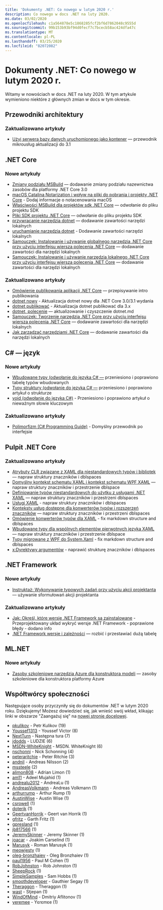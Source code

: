 ```yaml
---
title: 'Dokumenty .NET: Co nowego w lutym 2020 r.'
description: Co nowego w docs .NET na luty 2020.
ms.date: 03/02/2020
ms.openlocfilehash: c1a564878e5c1868285fcf2bf6d7862048c9555d
ms.sourcegitcommit: 99b153b93bf94d0fecf7c7bcecb58ac424dfa47c
ms.translationtype: MT
ms.contentlocale: pl-PL
ms.lasthandoff: 03/25/2020
ms.locfileid: "82072082"
---
```

# <a name="net-docs-whats-new-for-february-2020"></a>Dokumenty .NET: Co nowego w lutym 2020 r.

Witamy w nowościach w docs .NET na luty 2020. W tym artykule wymieniono niektóre z głównych zmian w docs w tym okresie.

## <a name="architecture-guides"></a>Przewodniki architektury

### <a name="updated-articles"></a>Zaktualizowano artykuły

- [Użyj serwera bazy danych uruchomionego jako kontener](../architecture/microservices/multi-container-microservice-net-applications/database-server-container.md) — przewodnik mikrousług aktualizacji do 3.1

## <a name="net-core"></a>.NET Core

### <a name="new-articles"></a>Nowe artykuły

- [Zmiany podziału MSBuild](../core/compatibility/msbuild.md) — dodawanie zmiany podziału nazewnictwa zasobów dla platformy .NET Core 3.0
- [macOS Catalina Notarization i wpływ na pliki do pobrania i projekty .NET Core](../core/install/macos-notarization-issues.md) - Dodaj informacje o notacenowania macOS
- [Właściwości MSBuild dla projektów sdk .NET Core](../core/project-sdk/msbuild-props.md) — odwołanie do pliku projektu SDK
- [Pliki SDK projektu .NET Core](../core/project-sdk/overview.md) — odwołanie do pliku projektu SDK
- [przywracanie narzędzia dotnet](../core/tools/dotnet-tool-restore.md) — dodawanie zawartości narzędzi lokalnych
- [uruchamianie narzędzia dotnet](../core/tools/dotnet-tool-run.md) - Dodawanie zawartości narzędzi lokalnych
- [Samouczek: Instalowanie i używanie globalnego narzędzia .NET Core przy użyciu interfejsu wiersza polecenia .NET Core](../core/tools/global-tools-how-to-use.md) — dodawanie zawartości dla narzędzi lokalnych
- [Samouczek: Instalowanie i używanie narzędzia lokalnego .NET Core przy użyciu interfejsu wiersza polecenia .NET Core](../core/tools/local-tools-how-to-use.md) — dodawanie zawartości dla narzędzi lokalnych

### <a name="updated-articles"></a>Zaktualizowano artykuły

- [Omówienie publikowania aplikacji .NET Core](../core/deploying/index.md) — przepisywanie intro publikowania
- [dotnet nowy](../core/tools/dotnet-new.md) - Aktualizacja dotnet nowy dla .NET Core 3.0/3.1 wydania
- [dotnet publikować](../core/tools/dotnet-publish.md) - Aktualizacja dotnet publikować dla 3.x
- [dotnet, polecenie](../core/tools/dotnet.md) — aktualizowanie i czyszczenie dotnet.md
- [Samouczek: Tworzenie narzędzia .NET Core przy użyciu interfejsu wiersza polecenia .NET Core](../core/tools/global-tools-how-to-create.md) — dodawanie zawartości dla narzędzi lokalnych
- [Jak zarządzać narzędziami .NET Core](../core/tools/global-tools.md) — dodawanie zawartości dla narzędzi lokalnych

## <a name="c-language"></a>C# — język

### <a name="new-articles"></a>Nowe artykuły

- [Wbudowane typy (odwołanie do języka C# —](../csharp/language-reference/builtin-types/built-in-types.md) przeniesiono i poprawiono tabelę typów wbudowanych
- [Typy struktury (odwołanie do języka C# —](../csharp/language-reference/builtin-types/struct.md) przeniesiono i poprawiono artykuł o strukturze
- [void (odwołanie do języka C#)](../csharp/language-reference/builtin-types/void.md) - Przeniesiono i poprawiono artykuł o nieważnym słowie kluczowym

### <a name="updated-articles"></a>Zaktualizowano artykuły

- [Polimorfizm (C# Programming Guide)](../csharp/programming-guide/classes-and-structs/polymorphism.md) - Domyślny przewodnik po interfejsie

## <a name="net-core-desktop"></a>Pulpit .NET Core

### <a name="updated-articles"></a>Zaktualizowano artykuły

- [Atrybuty CLR związane z XAML dla niestandardowych typów i bibliotek](../desktop-wpf/xaml-services/clr-attributes-with-custom-types-and-libraries.md) — napraw struktury znaczników i dblspaces
- [Domyślny kontekst schematu XAML i kontekst schematu WPF XAML](../desktop-wpf/xaml-services/default-schema-context.md) — napraw struktury znaczników i przestrzenie dblspace
- [Definiowanie typów niestandardowych do użytku z usługami .NET XAML](../desktop-wpf/xaml-services/define-custom-types.md) — napraw struktury znaczników i przestrzeni dblspaces
- [Usługi XAML](../desktop-wpf/xaml-services/index.md) - napraw struktury znaczników i dblspaces
- [Konteksty usług dostępne dla konwerterów typów i rozszerzeń znaczników](../desktop-wpf/xaml-services/service-contexts-with-type-converters-and-markup-extensions.md) — napraw struktury znaczników i przestrzeni dblspaces
- [Omówienie konwerterów typów dla XAML](../desktop-wpf/xaml-services/type-converters-overview.md) - fix markdown structure and dblspaces
- [Wbudowane typy dla wspólnych elementów pierwotnych języka XAML](../desktop-wpf/xaml-services/types-for-primitives.md) — napraw struktury znaczników i przestrzenie dblspace
- [Typy migrowane z WPF do System.Xaml](../framework/wpf/advanced/types-migrated-from-wpf-to-system.md) - fix markdown structure and dblspaces
- [x:Dyrektywy argumentów](../desktop-wpf/xaml-services/xarguments-directive.md) - naprawić strukturę znaczników i dblspaces

## <a name="net-framework"></a>.NET Framework

### <a name="new-articles"></a>Nowe artykuły

- [Instruktaż: Wykonywanie typowych zadań przy użyciu akcji projektanta](../framework/winforms/controls/perform-common-tasks-design-actions.md) — używanie sformułowań akcji projektanta

### <a name="updated-articles"></a>Zaktualizowano artykuły

- [Jak: Określ, które wersje .NET Framework są zainstalowane](../framework/migration-guide/how-to-determine-which-versions-are-installed.md) - Przeprojektowany układ wykryć wersje .NET Framework - poprawione błędy - dodano info
- [.NET Framework wersje i zależności](../framework/migration-guide/versions-and-dependencies.md) — rozbić i przestawiać dużą tabelę

## <a name="mlnet"></a>ML.NET

### <a name="new-articles"></a>Nowe artykuły

- [Zasoby szkoleniowe narzędzia Azure dla konstruktora modeli](../machine-learning/resources/azure-training-concepts-model-builder.md) — zasoby szkoleniowe dla konstruktora platformy Azure

## <a name="community-contributors"></a>Współtwórcy społeczności

Następujące osoby przyczyniły się do dokumentów .NET w lutym 2020 roku. Dziękujemy! Możesz dowiedzieć się, jak wnieść swój wkład, klikając linki w obszarze "Zaangażuj się" na [nowej stronie docelowej](index.yml).

- [pkulikov](https://github.com/pkulikov) - Petr Kulikov (19)
- [Youssef1313](https://github.com/Youssef1313) - Youssef Victor (8)
- [NextTurn](https://github.com/NextTurn) - Następna tura (7)
- [jdodds](https://github.com/jdodds) - LUDZIE (6)
- [MSDN-WhiteKnight](https://github.com/MSDN-WhiteKnight) - MSDN. WhiteKnight (6)
- [nschonni](https://github.com/nschonni) - Nick Schonning (4)
- [peteraritchie](https://github.com/peteraritchie) - Peter Ritchie (3)
- [andnil](https://github.com/andnil) - Andreas Nilsson (2)
- [mssteele](https://github.com/mssteele) (2)
- [alimon808](https://github.com/alimon808) - Adrian Limon (1)
- [am11](https://github.com/am11) - Adeel Mujahid (1)
- [andrealu2012](https://github.com/andrealu2012) - AndreaLu (1)
- [AndreasVolkmann](https://github.com/AndreasVolkmann) - Andreas Volkmann (1)
- [arthurrump](https://github.com/arthurrump) - Arthur Rump (1)
- [AustinWise](https://github.com/AustinWise) - Austin Wise (1)
- [csrowell](https://github.com/csrowell) (1)
- [doterik](https://github.com/doterik) (1)
- [GeertvanHorrik](https://github.com/GeertvanHorrik) - Geert van Horrik (1)
- [gfritz](https://github.com/gfritz) - Garth Fritz (1)
- [gpresland](https://github.com/gpresland) (1)
- [jb817566](https://github.com/jb817566) (1)
- [JeremySkinner](https://github.com/JeremySkinner) - Jeremy Skinner (1)
- [joacar](https://github.com/joacar) - Joakim Carselind (1)
- [Marusyk](https://github.com/Marusyk) - Roman Marusyk (1)
- [meowjesty](https://github.com/meowjesty) (1)
- [oleg-bronzhaiev](https://github.com/oleg-bronzhaiev) - Oleg Bronzhaiev (1)
- [paul1956](https://github.com/paul1956) - Paul M Cohen (1)
- [RobJohnston](https://github.com/RobJohnston) - Rob Johnston (1)
- [SheepRock](https://github.com/SheepRock) (1)
- [SimpleSamples](https://github.com/SimpleSamples) - Sam Hobbs (1)
- [smoothdeveloper](https://github.com/smoothdeveloper) - Gauthier Segay (1)
- [Theraggon](https://github.com/Theraggon) - Theraggon (1)
- [wast](https://github.com/wast) - Stjepan (1)
- [WindOfMind](https://github.com/WindOfMind) - Dmitriy Aflitonov (1)
- [yeremee](https://github.com/yeremee) - Yεrεmεe (1)
